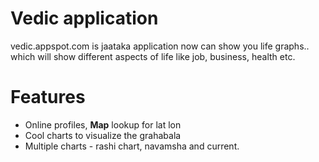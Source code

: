 # Vedic application #

vedic.appspot.com is jaataka application now can show you life graphs.. which will show different aspects of life like job, business, health etc.


# Features #

  * Online profiles, **Map** lookup for lat lon
  * Cool charts to visualize the grahabala
  * Multiple charts - rashi chart, navamsha and current.